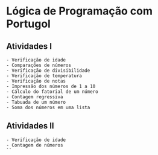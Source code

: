 ﻿# Lógica de Programação com Portugol

## Atividades I
```
- Verificação de idade
- Comparações de números
- Verificação de divisibilidade
- Verificação de temperatura
- Verificação de notas
- Impressão dos números de 1 a 10
- Cálculo do fatorial de um número
- Contagem regressiva
- Tabuada de um número
- Soma dos números em uma lista
```

## Atividades II
```
- Verificação de idade
- Contagem de números
``
